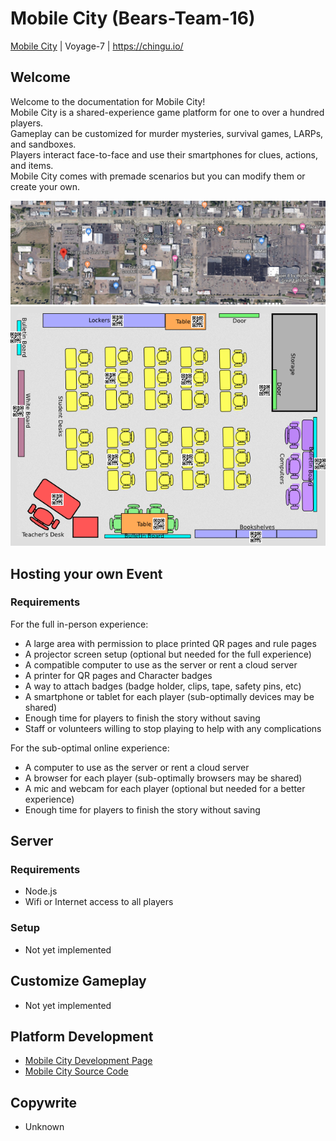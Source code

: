 # Mobile City (Bears-Team-16)
[Mobile City](https://github.com/chingu-voyage7/Bears-Team-16) | Voyage-7 | https://chingu.io/

## Welcome
Welcome to the documentation for Mobile City!  
Mobile City is a shared-experience game platform for one to over a hundred players.  
Gameplay can be customized for murder mysteries, survival games, LARPs, and sandboxes.  
Players interact face-to-face and use their smartphones for clues, actions, and items.  
Mobile City comes with premade scenarios but you can modify them or create your own.  

![example map](images/example.png)  
![example map](images/floorplan.png)  

## Hosting your own Event
### Requirements

For the full in-person experience:

- A large area with permission to place printed QR pages and rule pages
- A projector screen setup (optional but needed for the full experience)
- A compatible computer to use as the server or rent a cloud server
- A printer for QR pages and Character badges
- A way to attach badges (badge holder, clips, tape, safety pins, etc)
- A smartphone or tablet for each player (sub-optimally devices may be shared)
- Enough time for players to finish the story without saving
- Staff or volunteers willing to stop playing to help with any complications

For the sub-optimal online experience:

- A computer to use as the server or rent a cloud server
- A browser for each player (sub-optimally browsers may be shared)
- A mic and webcam for each player (optional but needed for a better experience)
- Enough time for players to finish the story without saving

## Server
### Requirements
- Node.js
- Wifi or Internet access to all players

### Setup
- Not yet implemented

## Customize Gameplay
- Not yet implemented

## Platform Development
- [Mobile City Development Page](PROJECT.md)  
- [Mobile City Source Code](https://github.com/chingu-voyage7/Bears-Team-16)  

## Copywrite
- Unknown  
